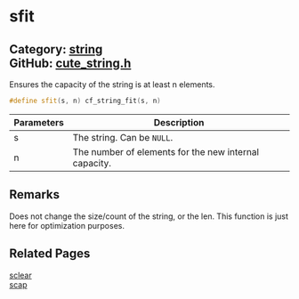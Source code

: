 # sfit

Category: [string](https://github.com/RandyGaul/cute_framework/blob/master/docs/api_reference?id=string)  
GitHub: [cute_string.h](https://github.com/RandyGaul/cute_framework/blob/master/include/cute_string.h)  
---

Ensures the capacity of the string is at least n elements.

```cpp
#define sfit(s, n) cf_string_fit(s, n)
```

Parameters | Description
--- | ---
s | The string. Can be `NULL`.
n | The number of elements for the new internal capacity.

## Remarks

Does not change the size/count of the string, or the len. This function is just here for optimization purposes.

## Related Pages

[sclear](https://github.com/RandyGaul/cute_framework/blob/master/docs/string/sclear.md)  
[scap](https://github.com/RandyGaul/cute_framework/blob/master/docs/string/scap.md)  
